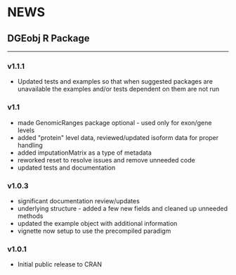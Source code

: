 # NEWS

## DGEobj R Package 

---

### v1.1.1
* Updated tests and examples so that when suggested packages are unavailable the examples and/or tests dependent on them are not run

### v1.1
* made GenomicRanges package optional - used only for exon/gene levels
* added "protein" level data, reviewed/updated isoform data for proper handling
* added imputationMatrix as a type of metadata
* reworked reset to resolve issues and remove unneeded code
* updated tests and documentation

### v1.0.3
* significant documentation review/updates
* underlying structure - added a few new fields and cleaned up unneeded methods
* updated the example object with additional information
* vignette now setup to use the precompiled paradigm

### v1.0.1
* Initial public release to CRAN
